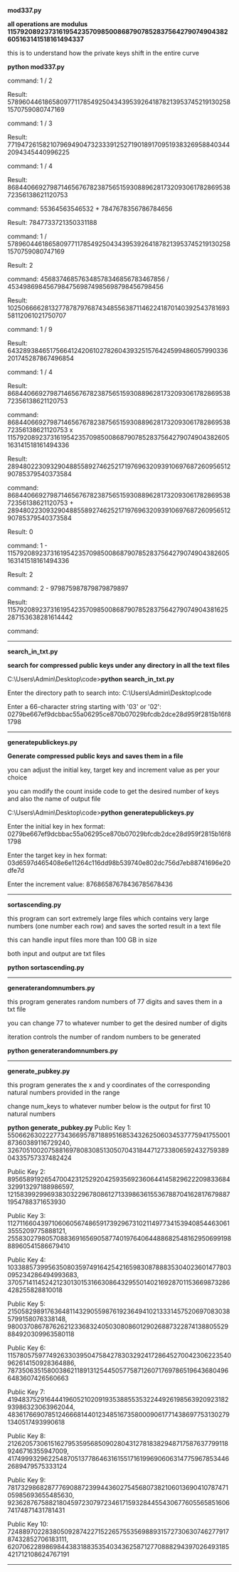 **mod337.py**

**all operations are modulus 115792089237316195423570985008687907852837564279074904382605163141518161494337**

this is to understand how the private keys shift in the entire curve


**python mod337.py**

command: 1 / 2

Result: 57896044618658097711785492504343953926418782139537452191302581570759080747169

command: 1 / 3

Result: 77194726158210796949047323339125271901891709519383269588403442094345440996225

command: 1 / 4

Result: 86844066927987146567678238756515930889628173209306178286953872356138621120753

command: 55364563546532 + 7847678356786784656

Result: 7847733721350331188

command: 1 / 57896044618658097711785492504343953926418782139537452191302581570759080747169

Result: 2

command: 456837468576348578346856783467856 / 45349869845679847569874985698798456798456

Result: 102506666281327787879768743485563871146224187014039254378169358112061021750707

command: 1 / 9

Result: 64328938465175664124206102782604393251576424599486057990336201745287867496854

command: 1 / 4

Result: 86844066927987146567678238756515930889628173209306178286953872356138621120753

command: 86844066927987146567678238756515930889628173209306178286953872356138621120753 x 115792089237316195423570985008687907852837564279074904382605163141518161494336

Result: 28948022309329048855892746252171976963209391069768726095651290785379540373584

command: 86844066927987146567678238756515930889628173209306178286953872356138621120753 + 28948022309329048855892746252171976963209391069768726095651290785379540373584

Result: 0

command: 1 - 115792089237316195423570985008687907852837564279074904382605163141518161494336

Result: 2

command: 2 - 979875987879879879897

Result: 115792089237316195423570985008687907852837564279074904381625287153638281614442

command:

------------------------------------------------------------------------------------------------------------------------------------------------------------------------
**search_in_txt.py**

**search for compressed public keys under any directory in all the text files**

C:\Users\Admin\Desktop\code>**python search_in_txt.py**

Enter the directory path to search into: C:\Users\Admin\Desktop\code

Enter a 66-character string starting with '03' or '02': 0279be667ef9dcbbac55a06295ce870b07029bfcdb2dce28d959f2815b16f81798

----------------------------------------------------------------------------------------------------------------------------------------

**generatepublickeys.py**

**Generate compressed public keys and saves them in a file**

you can adjust the initial key, target key and increment value as per your choice

you can modify the count inside code to get the desired number of keys and also the name of output file

C:\Users\Admin\Desktop\code>**python generatepublickeys.py**

Enter the initial key in hex format: 0279be667ef9dcbbac55a06295ce870b07029bfcdb2dce28d959f2815b16f81798

Enter the target key in hex format: 03d6597d465408e6e11264c116dd98b539740e802dc756d7eb88741696e20dfe7d

Enter the increment value: 87686587678436785678436

----------------------------------------------------------------------------------------------------------------------------------------

**sortascending.py**

this program can sort extremely large files which contains very large numbers (one number each row) and saves the sorted result in a text file

this can handle input files more than 100 GB in size

both input and output are txt files

**python sortascending.py**


---------------------------------------------------------------------------------------------------------------------------------------

**generaterandomnumbers.py**

this program generates random numbers of 77 digits and saves them in a txt file

you can change 77 to whatever number to get the desired number of digits 

iteration controls the number of random numbers to be generated

**python generaterandomnumbers.py**

---------------------------------------------------------------------------------------------------------------------------------------

**generate_pubkey.py**

this program generates the x and y coordinates of the corresponding natural numbers provided in the range

change num_keys to whatever number below is the output for first 10 natural numbers

**python generate_pubkey.py**
Public Key 1: 55066263022277343669578718895168534326250603453777594175500187360389116729240, 32670510020758816978083085130507043184471273380659243275938904335757337482424

Public Key 2: 89565891926547004231252920425935692360644145829622209833684329913297188986597, 12158399299693830322967808612713398636155367887041628176798871954788371653930

Public Key 3: 112711660439710606056748659173929673102114977341539408544630613555209775888121, 25583027980570883691656905877401976406448868254816295069919888960541586679410

Public Key 4: 103388573995635080359749164254216598308788835304023601477803095234286494993683, 37057141145242123013015316630864329550140216928701153669873286428255828810018

Public Key 5: 21505829891763648114329055987619236494102133314575206970830385799158076338148, 98003708678762621233683240503080860129026887322874138805529884920309963580118

Public Key 6: 115780575977492633039504758427830329241728645270042306223540962614150928364886, 78735063515800386211891312544505775871260717697865196436804966483607426560663

Public Key 7: 41948375291644419605210209193538855353224492619856392092318293986323063962044, 48361766907851246668144012348516735800090617714386977531302791340517493990618

Public Key 8: 21262057306151627953595685090280431278183829487175876377991189246716355947009, 41749993296225487051377864631615517161996906063147759678534462689479575333124

Public Key 9: 78173298682877769088723994436027545680738210601369041078747105985693655485630, 92362876758821804597230797234617159328445543067760556585160674174871431781431

Public Key 10: 72488970228380509287422715226575535698893157273063074627791787432852706183111, 62070622898698443831883535403436258712770888294397026493185421712108624767191

---------------------------------------------------------------------------------------------------------------------------------------

